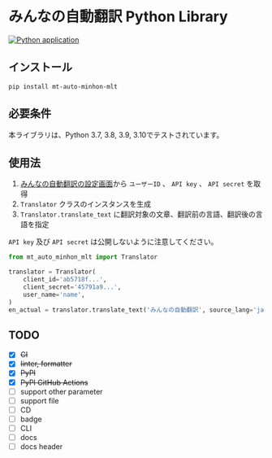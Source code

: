 # みんなの自動翻訳 Python Library

[![Python application](https://github.com/MIDORIBIN/mt-auto-minhon-mlt/actions/workflows/python-app.yml/badge.svg)](https://github.com/MIDORIBIN/mt-auto-minhon-mlt/actions/workflows/python-app.yml)

## インストール

```shell
pip install mt-auto-minhon-mlt
```

## 必要条件

本ライブラリは、Python 3.7, 3.8, 3.9, 3.10でテストされています。

## 使用法

1. [みんなの自動翻訳の設定画面](https://mt-auto-minhon-mlt.ucri.jgn-x.jp/content/setting/user/edit/)から `ユーザーID` 、 `API key` 、 `API secret` を取得
2. `Translator` クラスのインスタンスを生成
3. `Translator.translate_text` に翻訳対象の文章、翻訳前の言語、翻訳後の言語を指定

`API key` 及び `API secret` は公開しないように注意してください。

```python
from mt_auto_minhon_mlt import Translator

translator = Translator(
    client_id='ab5718f...',
    client_secret='45791a9...',
    user_name='name',
)
en_actual = translator.translate_text('みんなの自動翻訳', source_lang='ja', target_lang='en')
```

## TODO

- [x] ~~CI~~
- [x] ~~linter, formatter~~
- [x] ~~PyPI~~
- [x] ~~PyPI GitHub Actions~~
- [ ] support other parameter
- [ ] support file
- [ ] CD
- [ ] badge
- [ ] CLI
- [ ] docs
- [ ] docs header
